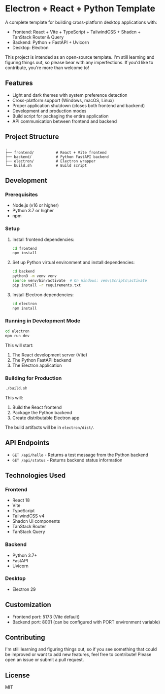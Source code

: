 # Electron + React + Python Template

A complete template for building cross-platform desktop applications with:
- Frontend: React + Vite + TypeScript + TailwindCSS + Shadcn + TanStack Router & Query
- Backend: Python + FastAPI + Uvicorn
- Desktop: Electron

This project is intended as an open-source template. I'm still learning and figuring things out, so please bear with any imperfections. If you'd like to contribute, you're more than welcome to!

## Features

- Light and dark themes with system preference detection
- Cross-platform support (Windows, macOS, Linux)
- Proper application shutdown (closes both frontend and backend)
- Development and production modes
- Build script for packaging the entire application
- API communication between frontend and backend

## Project Structure

```
.
├── frontend/          # React + Vite frontend
├── backend/           # Python FastAPI backend
├── electron/          # Electron wrapper
└── build.sh           # Build script
```

## Development

### Prerequisites

- Node.js (v16 or higher)
- Python 3.7 or higher
- npm

### Setup

1. Install frontend dependencies:
   ```bash
   cd frontend
   npm install
   ```

2. Set up Python virtual environment and install dependencies:
   ```bash
   cd backend
   python3 -m venv venv
   source venv/bin/activate  # On Windows: venv\Scripts\activate
   pip install -r requirements.txt
   ```

3. Install Electron dependencies:
   ```bash
   cd electron
   npm install
   ```

### Running in Development Mode

```bash
cd electron
npm run dev
```

This will start:
1. The React development server (Vite)
2. The Python FastAPI backend
3. The Electron application

### Building for Production

```bash
./build.sh
```

This will:
1. Build the React frontend
2. Package the Python backend
3. Create distributable Electron app

The build artifacts will be in `electron/dist/`.

## API Endpoints

- `GET /api/hello` - Returns a test message from the Python backend
- `GET /api/status` - Returns backend status information

## Technologies Used

### Frontend
- React 18
- Vite
- TypeScript
- TailwindCSS v4
- Shadcn UI components
- TanStack Router
- TanStack Query

### Backend
- Python 3.7+
- FastAPI
- Uvicorn

### Desktop
- Electron 29

## Customization

- Frontend port: 5173 (Vite default)
- Backend port: 8001 (can be configured with PORT environment variable)

## Contributing

I'm still learning and figuring things out, so if you see something that could be improved or want to add new features, feel free to contribute! Please open an issue or submit a pull request.

## License

MIT